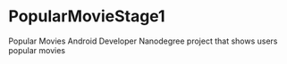 # PopularMovieStage1
Popular Movies
Android Developer Nanodegree project that shows users popular movies
